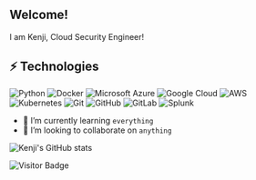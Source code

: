 ## Welcome! 
I am Kenji, Cloud Security Engineer!


## ⚡ Technologies
![Python](https://img.shields.io/badge/-Python-black?style=flat-square&logo=Python)
![Docker](https://img.shields.io/badge/-Docker-black?style=flat-square&logo=docker)
![Microsoft Azure](https://img.shields.io/badge/Microsoft%20Azure-232F7E?style=flat-square&logo=microsoft-azure)
![Google Cloud](https://img.shields.io/badge/Google%20Cloud-black?style=flat-square&logo=google-cloud)
![AWS](https://img.shields.io/badge/Amazon_AWS-232F3E?style=flat-square&logo=amazon-aws&logoColor=white)
![Kubernetes](https://img.shields.io/badge/Kubernetes-darkblue?style=flat-square&logo=kubernetes)
![Git](https://img.shields.io/badge/-Git-black?style=flat-square&logo=git)
![GitHub](https://img.shields.io/badge/-GitHub-181717?style=flat-square&logo=github)
![GitLab](https://img.shields.io/badge/-GitLab-FCA121?style=flat-square&logo=gitlab)
![Splunk](https://img.shields.io/badge/-GitLab-FCA121?style=flat-square&logo=splunk)

- 🌱 I’m currently learning `everything`
- 💞️ I’m looking to collaborate on `anything`

![Kenji's GitHub stats](https://github-readme-stats-kenjis-projects-4cd47341.vercel.app/api?username=dakendex)

![Visitor Badge](https://profile-counter.glitch.me/DaKendex/count.svg)


<!---
DaKendex/DaKendexis a ✨ special ✨ repository because its `README.md` (this file) appears on your GitHub profile.
You can click the Preview link to take a look at your changes.
--->
